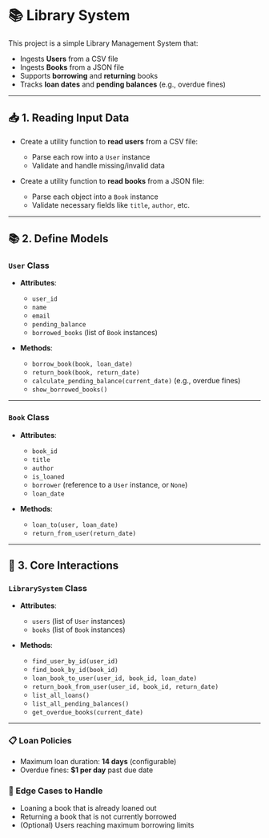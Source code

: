# 📚 Library System

This project is a simple Library Management System that:

- Ingests **Users** from a CSV file
- Ingests **Books** from a JSON file
- Supports **borrowing** and **returning** books
- Tracks **loan dates** and **pending balances** (e.g., overdue fines)

---

## 📥 1. Reading Input Data

- Create a utility function to **read users** from a CSV file:
  - Parse each row into a `User` instance
  - Validate and handle missing/invalid data

- Create a utility function to **read books** from a JSON file:
  - Parse each object into a `Book` instance
  - Validate necessary fields like `title`, `author`, etc.

---

## 📚 2. Define Models

### `User` Class
- **Attributes**:
  - `user_id`
  - `name`
  - `email`
  - `pending_balance`
  - `borrowed_books` (list of `Book` instances)

- **Methods**:
  - `borrow_book(book, loan_date)`
  - `return_book(book, return_date)`
  - `calculate_pending_balance(current_date)` (e.g., overdue fines)
  - `show_borrowed_books()`

---

### `Book` Class
- **Attributes**:
  - `book_id`
  - `title`
  - `author`
  - `is_loaned`
  - `borrower` (reference to a `User` instance, or `None`)
  - `loan_date`

- **Methods**:
  - `loan_to(user, loan_date)`
  - `return_from_user(return_date)`

---

## 🔄 3. Core Interactions

### `LibrarySystem` Class
- **Attributes**:
  - `users` (list of `User` instances)
  - `books` (list of `Book` instances)

- **Methods**:
  - `find_user_by_id(user_id)`
  - `find_book_by_id(book_id)`
  - `loan_book_to_user(user_id, book_id, loan_date)`
  - `return_book_from_user(user_id, book_id, return_date)`
  - `list_all_loans()`
  - `list_all_pending_balances()`
  - `get_overdue_books(current_date)`

---

### 📋 Loan Policies
- Maximum loan duration: **14 days** (configurable)
- Overdue fines: **$1 per day** past due date

### 🚨 Edge Cases to Handle
- Loaning a book that is already loaned out
- Returning a book that is not currently borrowed
- (Optional) Users reaching maximum borrowing limits
